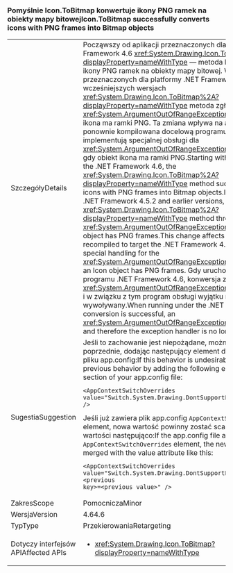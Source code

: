 ### <a name="icontobitmap-successfully-converts-icons-with-png-frames-into-bitmap-objects"></a><span data-ttu-id="64e02-101">Pomyślnie Icon.ToBitmap konwertuje ikony PNG ramek na obiekty mapy bitowej</span><span class="sxs-lookup"><span data-stu-id="64e02-101">Icon.ToBitmap successfully converts icons with PNG frames into Bitmap objects</span></span>

|   |   |
|---|---|
|<span data-ttu-id="64e02-102">Szczegóły</span><span class="sxs-lookup"><span data-stu-id="64e02-102">Details</span></span>|<span data-ttu-id="64e02-103">Począwszy od aplikacji przeznaczonych dla platformy .NET Framework 4.6 <xref:System.Drawing.Icon.ToBitmap%2A?displayProperty=nameWithType> — metoda konwertuje pomyślnie ikony PNG ramek na obiekty mapy bitowej. W aplikacjach przeznaczonych dla platformy .NET Framework 4.5.2 i wcześniejszych wersjach <xref:System.Drawing.Icon.ToBitmap%2A?displayProperty=nameWithType> metoda zgłasza <xref:System.ArgumentOutOfRangeException> wyjątek, jeśli obiekt ikona ma ramki PNG. Ta zmiana wpływa na aplikacje, które są ponownie kompilowana docelową programu .NET Framework 4.6 i implementują specjalnej obsługi dla <xref:System.ArgumentOutOfRangeException> który jest zgłaszany, gdy obiekt ikona ma ramki PNG.</span><span class="sxs-lookup"><span data-stu-id="64e02-103">Starting with the apps that target the .NET Framework 4.6, the <xref:System.Drawing.Icon.ToBitmap%2A?displayProperty=nameWithType> method successfully converts icons with PNG frames into Bitmap objects.In apps that target the .NET Framework 4.5.2 and earlier versions, the  <xref:System.Drawing.Icon.ToBitmap%2A?displayProperty=nameWithType> method throws an <xref:System.ArgumentOutOfRangeException> exception if the Icon object has PNG frames.This change affects apps that are recompiled to target the .NET Framework 4.6 and that implement special handling for the <xref:System.ArgumentOutOfRangeException> that is thrown when an Icon object has PNG frames.</span></span> <span data-ttu-id="64e02-104">Gdy uruchomiony w ramach programu .NET Framework 4.6, konwersja zakończy się pomyślnie, <xref:System.ArgumentOutOfRangeException> nie jest już zgłoszono i w związku z tym program obsługi wyjątku nie jest wywoływany.</span><span class="sxs-lookup"><span data-stu-id="64e02-104">When running under the .NET Framework 4.6, the conversion is successful, an <xref:System.ArgumentOutOfRangeException> is no longer thrown, and therefore the exception handler is no longer invoked.</span></span>|
|<span data-ttu-id="64e02-105">Sugestia</span><span class="sxs-lookup"><span data-stu-id="64e02-105">Suggestion</span></span>|<span data-ttu-id="64e02-106">Jeśli to zachowanie jest niepożądane, można zachować poprzednie, dodając następujący element do <code>&lt;runtime&gt;</code> sekcji w pliku app.config:</span><span class="sxs-lookup"><span data-stu-id="64e02-106">If this behavior is undesirable, you can retain the previous behavior by adding the following element to the <code>&lt;runtime&gt;</code> section of your app.config file:</span></span><pre><code class="language-xml">&lt;AppContextSwitchOverrides&#13;&#10;value=&quot;Switch.System.Drawing.DontSupportPngFramesInIcons=true&quot; /&gt;&#13;&#10;</code></pre><span data-ttu-id="64e02-107">Jeśli już zawiera plik app.config <code>AppContextSwitchOverrides</code> element, nowa wartość powinny zostać scalone z atrybutem wartości następująco:</span><span class="sxs-lookup"><span data-stu-id="64e02-107">If the app.config file already contains the <code>AppContextSwitchOverrides</code> element, the new value should be merged with the value attribute like this:</span></span><pre><code class="language-xml">&lt;AppContextSwitchOverrides&#13;&#10;value=&quot;Switch.System.Drawing.DontSupportPngFramesInIcons=true;&lt;previous key&gt;=&lt;previous value&gt;&quot; /&gt;&#13;&#10;</code></pre>|
|<span data-ttu-id="64e02-108">Zakres</span><span class="sxs-lookup"><span data-stu-id="64e02-108">Scope</span></span>|<span data-ttu-id="64e02-109">Pomocnicza</span><span class="sxs-lookup"><span data-stu-id="64e02-109">Minor</span></span>|
|<span data-ttu-id="64e02-110">Wersja</span><span class="sxs-lookup"><span data-stu-id="64e02-110">Version</span></span>|<span data-ttu-id="64e02-111">4.6</span><span class="sxs-lookup"><span data-stu-id="64e02-111">4.6</span></span>|
|<span data-ttu-id="64e02-112">Typ</span><span class="sxs-lookup"><span data-stu-id="64e02-112">Type</span></span>|<span data-ttu-id="64e02-113">Przekierowania</span><span class="sxs-lookup"><span data-stu-id="64e02-113">Retargeting</span></span>|
|<span data-ttu-id="64e02-114">Dotyczy interfejsów API</span><span class="sxs-lookup"><span data-stu-id="64e02-114">Affected APIs</span></span>|<ul><li><xref:System.Drawing.Icon.ToBitmap?displayProperty=nameWithType></li></ul>|

